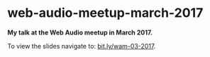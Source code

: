 # web-audio-meetup-march-2017

**My talk at the Web Audio meetup in March 2017.**

To view the slides navigate to: [bit.ly/wam-03-2017](https://bit.ly/wam-03-2017).
